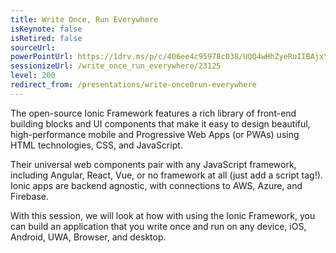 ```yaml
---
title: Write Once, Run Everywhere
isKeynote: false
isRetired: false
sourceUrl: 
powerPointUrl: https://1drv.ms/p/c/406ee4c95978c038/UQQ4wHhZyeRuIIBAjxYBAAAAAGYmbK71qIIX7iE
sessionizeUrl: /write_once_run_everywhere/23125
level: 200
redirect_from: /presentations/write-once0run-everywhere
---
```

The open-source Ionic Framework features a rich library of front-end building blocks and UI components that make it easy to design beautiful, high-performance mobile and Progressive Web Apps (or PWAs) using HTML technologies, CSS, and JavaScript.

Their universal web components pair with any JavaScript framework, including Angular, React, Vue, or no framework at all (just add a script tag!). Ionic apps are backend agnostic, with connections to AWS, Azure, and Firebase.

With this session, we will look at how with using the Ionic Framework, you can build an application that you write once and run on any device, iOS, Android, UWA, Browser, and desktop.
